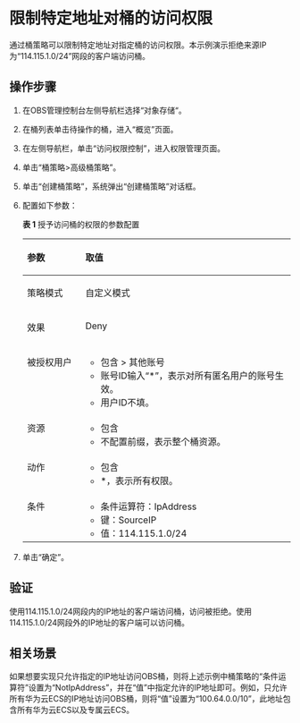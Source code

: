 # 限制特定地址对桶的访问权限<a name="obs_03_0130"></a>

通过桶策略可以限制特定地址对指定桶的访问权限。本示例演示拒绝来源IP为“114.115.1.0/24”网段的客户端访问桶。

## 操作步骤<a name="section17557163019204"></a>

1.  在OBS管理控制台左侧导航栏选择“对象存储“。
2.  在桶列表单击待操作的桶，进入“概览”页面。
3.  在左侧导航栏，单击“访问权限控制”，进入权限管理页面。
4.  单击“桶策略\>高级桶策略”。
5.  单击“创建桶策略”，系统弹出“创建桶策略”对话框。
6.  配置如下参数：

    **表 1**  授予访问桶的权限的参数配置

    <a name="table7531653104420"></a>
    <table><thead align="left"><tr id="row2532105311447"><th class="cellrowborder" valign="top" width="21.740000000000002%" id="mcps1.2.3.1.1"><p id="p16532195364414"><a name="p16532195364414"></a><a name="p16532195364414"></a>参数</p>
    </th>
    <th class="cellrowborder" valign="top" width="78.25999999999999%" id="mcps1.2.3.1.2"><p id="p15532145310443"><a name="p15532145310443"></a><a name="p15532145310443"></a>取值</p>
    </th>
    </tr>
    </thead>
    <tbody><tr id="row953216536449"><td class="cellrowborder" valign="top" width="21.740000000000002%" headers="mcps1.2.3.1.1 "><p id="p1653265344417"><a name="p1653265344417"></a><a name="p1653265344417"></a>策略模式</p>
    </td>
    <td class="cellrowborder" valign="top" width="78.25999999999999%" headers="mcps1.2.3.1.2 "><p id="p55421614212"><a name="p55421614212"></a><a name="p55421614212"></a>自定义模式</p>
    </td>
    </tr>
    <tr id="row16532753114417"><td class="cellrowborder" valign="top" width="21.740000000000002%" headers="mcps1.2.3.1.1 "><p id="p353219537448"><a name="p353219537448"></a><a name="p353219537448"></a>效果</p>
    </td>
    <td class="cellrowborder" valign="top" width="78.25999999999999%" headers="mcps1.2.3.1.2 "><p id="p26391018182813"><a name="p26391018182813"></a><a name="p26391018182813"></a>Deny</p>
    </td>
    </tr>
    <tr id="row115321753164415"><td class="cellrowborder" valign="top" width="21.740000000000002%" headers="mcps1.2.3.1.1 "><p id="p1553215538449"><a name="p1553215538449"></a><a name="p1553215538449"></a>被授权用户</p>
    </td>
    <td class="cellrowborder" valign="top" width="78.25999999999999%" headers="mcps1.2.3.1.2 "><a name="ul034219193595"></a><a name="ul034219193595"></a><ul id="ul034219193595"><li>包含 &gt; 其他账号</li><li>账号ID输入“*”，表示对所有匿名用户的账号生效。</li><li>用户ID不填。</li></ul>
    </td>
    </tr>
    <tr id="row653285374414"><td class="cellrowborder" valign="top" width="21.740000000000002%" headers="mcps1.2.3.1.1 "><p id="p753212538444"><a name="p753212538444"></a><a name="p753212538444"></a>资源</p>
    </td>
    <td class="cellrowborder" valign="top" width="78.25999999999999%" headers="mcps1.2.3.1.2 "><a name="ul12411915123314"></a><a name="ul12411915123314"></a><ul id="ul12411915123314"><li>包含</li><li>不配置前缀，表示整个桶资源。</li></ul>
    </td>
    </tr>
    <tr id="row18790945165418"><td class="cellrowborder" valign="top" width="21.740000000000002%" headers="mcps1.2.3.1.1 "><p id="p12791194519544"><a name="p12791194519544"></a><a name="p12791194519544"></a>动作</p>
    </td>
    <td class="cellrowborder" valign="top" width="78.25999999999999%" headers="mcps1.2.3.1.2 "><a name="ul1691025316358"></a><a name="ul1691025316358"></a><ul id="ul1691025316358"><li>包含</li><li>*，表示所有权限。</li></ul>
    </td>
    </tr>
    <tr id="row3328954204119"><td class="cellrowborder" valign="top" width="21.740000000000002%" headers="mcps1.2.3.1.1 "><p id="p2329115416419"><a name="p2329115416419"></a><a name="p2329115416419"></a>条件</p>
    </td>
    <td class="cellrowborder" valign="top" width="78.25999999999999%" headers="mcps1.2.3.1.2 "><a name="ul4774185114612"></a><a name="ul4774185114612"></a><ul id="ul4774185114612"><li>条件运算符：IpAddress</li><li>键：SourceIP</li><li>值：114.115.1.0/24</li></ul>
    </td>
    </tr>
    </tbody>
    </table>

7.  单击“确定”。

## 验证<a name="section159232335471"></a>

使用114.115.1.0/24网段内的IP地址的客户端访问桶，访问被拒绝。使用114.115.1.0/24网段外的IP地址的客户端可以访问桶。

## 相关场景<a name="section1983162754"></a>

如果想要实现只允许指定的IP地址访问OBS桶，则将上述示例中桶策略的“条件运算符”设置为“NotIpAddress”，并在“值”中指定允许的IP地址即可。例如，只允许所有华为云ECS的IP地址访问OBS桶，则将“值”设置为“100.64.0.0/10”，此地址包含所有华为云ECS以及专属云ECS。


